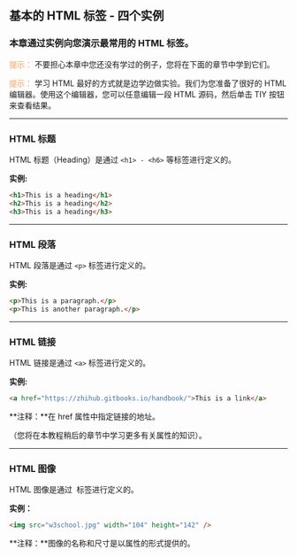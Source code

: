 基本的 HTML 标签 - 四个实例
---
### 本章通过实例向您演示最常用的 HTML 标签。

<span style="color: #ff9955;">提示：</span> 不要担心本章中您还没有学过的例子，您将在下面的章节中学到它们。

<span style="color: #ff9955;">提示：</span> 学习 HTML 最好的方式就是边学边做实验。我们为您准备了很好的 HTML 编辑器。使用这个编辑器，您可以任意编辑一段 HTML 源码，然后单击 TIY 按钮来查看结果。

---
### HTML 标题
HTML 标题（Heading）是通过 `<h1> - <h6>` 等标签进行定义的。

**实例:**
```html
<h1>This is a heading</h1>
<h2>This is a heading</h2>
<h3>This is a heading</h3>
```

---
### HTML 段落
HTML 段落是通过 `<p>` 标签进行定义的。

**实例:**
```html
<p>This is a paragraph.</p>
<p>This is another paragraph.</p>
```

---

### HTML 链接
HTML 链接是通过 `<a>` 标签进行定义的。

**实例:**
```html
<a href="https://zhihub.gitbooks.io/handbook/">This is a link</a>
```

**注释：**在 href 属性中指定链接的地址。

（您将在本教程稍后的章节中学习更多有关属性的知识）。

---
### HTML 图像
HTML 图像是通过 <img> 标签进行定义的。

**实例：**
```html
<img src="w3school.jpg" width="104" height="142" />
```
**注释：**图像的名称和尺寸是以属性的形式提供的。
